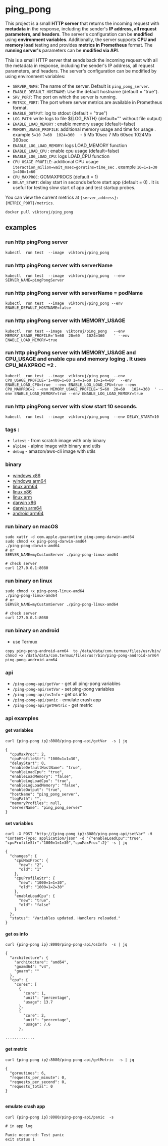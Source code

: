 # ping_pong

This project is a small **HTTP server** that returns the incoming request with **metadata** in the response, including the sender's **IP address, all request parameters, and headers**. The server's configuration can be **modified** using **environment variables**. Additionally, the server supports **CPU and memory load** testing and provides **metrics in Prometheus** format. The **running server's** parameters can be **modified via API**.




This is a small HTTP server that sends back the incoming request with all the metadata in response, including the
sender's IP address, all request parameters, and headers. The server's configuration can be modified by using
environment variables:

- `SERVER_NAME`: The name of the server. Default is `ping_pong_server`.
- `ENABLE_DEFAULT_HOSTNAME`: Use the default hostname (default = "true").
- `SRV_PORT`: The port on which the server is running.
- `METRIC_PORT`: The port where server metrics are available in Prometheus format.
- `ENABLE_OUTPUT`: log to stdout (default = "true")
- `LOG_PATH`: write logs to file ${LOG_PATH} (default=""  without file output)
- `ENABLE_LOAD_MEMORY` : enable memory usage (default=false)
- `MEMORY_USAGE_PROFILE`: additional memory usage and time for usage . example `5=10 7=60  1024=360  ` - 5 Mb 10sec 7 Mb
  60sec 1024Mb 360sec
- `ENABLE_LOG_LOAD_MEMORY`: logs LOAD_MEMORY function
- `ENABLE_LOAD_CPU` : enable cpu usage (default=false)
- `ENABLE_LOG_LOAD_CPU`: logs LOAD_CPU function
- `CPU_USAGE_PROFILE`: additional CPU usage `iteraction_milion=wait_msec=gorutins=time_sec` . example
  `10=1=1=30  1=400=1=60`
- `CPU_MAXPROC`: GOMAXPROCS (default = 1)
- `DELAY_START`: delay start in seconds before start app (default = 0) . It is useful for testing slow start of app and
  test startup probes.

You can view the current metrics at `{server_address}:{METRIC_PORT}/metrics`.

`docker pull viktoruj/ping_pong`

## examples

### run http pingPong server

```
kubectl  run test  --image  viktoruj/ping_pong
```

### run http pingPong server  with serverName

```
kubectl  run test  --image  viktoruj/ping_pong  --env SERVER_NAME=pingPongServer
```

### run http pingPong server  with serverName = podName

```
kubectl  run test  --image  viktoruj/ping_pong --env ENABLE_DEFAULT_HOSTNAME=false
```

### run http pingPong server  with MEMORY_USAGE

```
kubectl  run test --image  viktoruj/ping_pong   --env MEMORY_USAGE_PROFILE='5=60  20=60   1024=360    ' --env ENABLE_LOAD_MEMORY=true
```

### run http pingPong server  with MEMORY_USAGE and CPU_USAGE  and enable cpu and memory loging . It uses CPU_MAXPROC =2 .

```
kubectl  run test  --image  viktoruj/ping_pong  --env CPU_USAGE_PROFILE='1=400=1=60 1=4=1=60 10=1=4=60'  --env ENABLE_LOAD_CPU=true  --env ENABLE_LOG_LOAD_CPU=true --env CPU_MAXPROC=2 --env MEMORY_USAGE_PROFILE='5=60  20=60   1024=360  ' --env ENABLE_LOAD_MEMORY=true --env ENABLE_LOG_LOAD_MEMORY=true
```

### run http pingPong server  with slow start 10 seconds.

```
kubectl  run test  --image  viktoruj/ping_pong  --env DELAY_START=10
```

### tags :

- `latest` - from scratch image with only binary
- `alpine` - alpine image with binary and utils
- `debug` - amazon/aws-cli image with utils

### binary

- [windows x86](https://sre-platform.aws-guru.com/download/pingpong/ping-pong-windows-amd64.exe)
- [windows arm64](https://sre-platform.aws-guru.com/download/pingpong/ping-pong-windows-arm64.exe)
- [linux arm64](https://sre-platform.aws-guru.com/download/pingpong/ping-pong-linux-arm64)
- [linux x86](https://sre-platform.aws-guru.com/download/pingpong/ping-pong-linux-amd64)
- [linux arm](https://sre-platform.aws-guru.com/download/pingpong/ping-pong-linux-arm)
- [darwin x86](https://sre-platform.aws-guru.com/download/pingpong/ping-pong-darwin-amd64)
- [darwin arm64](https://sre-platform.aws-guru.com/download/pingpong/ping-pong-darwin-arm64)
- [android arm64](https://sre-platform.aws-guru.com/download/pingpong/ping-pong-android-arm64)

### run binary on macOS

``` 
sudo xattr -d com.apple.quarantine ping-pong-darwin-amd64
sudo chmod +x ping-pong-darwin-amd64
./ping-pong-darwin-amd64 
# or
SERVER_NAME=myCustomServer ./ping-pong-linux-amd64

# check server 
curl 127.0.0.1:8080

```

### run binary on linux

```
sudo chmod +x ping-pong-linux-amd64
./ping-pong-linux-amd64
# or
SERVER_NAME=myCustomServer ./ping-pong-linux-amd64

# check server 
curl 127.0.0.1:8080

```

### run binary on android

- use Termux

``` 
copy ping-pong-android-arm64  to /data/data/com.termux/files/usr/bin/
chmod +x /data/data/com.termux/files/usr/bin/ping-pong-android-arm64
ping-pong-android-arm64 
```

### api

- `/ping-pong-api/getVar` - get all ping-pong variables
- `/ping-pong-api/setVar` - set ping-pong variables
- `/ping-pong-api/osInfo` - get os info
- `/ping-pong-api/panic`  - emulate crash app
- `/ping-pong-api/getMetric` - get metric

### api examples


#### get variables

```
curl {ping-pong ip}:8080/ping-pong-api/getVar  -s | jq 
```
``` 
{
  "cpuMaxProc": 2,
  "cpuProfileStr": "1000=1=1=30",
  "delayStart": 0,
  "enableDefaultHostName": "true",
  "enableLoadCpu": "true",
  "enableLoadMemory": "false",
  "enableLogLoadCpu": "true",
  "enableLogLoadMemory": "false",
  "enableOutput": "true",
  "hostName": "ping_pong_server",
  "logPath": "",
  "memoryProfiles": null,
  "serverName": "ping_pong_server"
}

```

#### set variables

```
curl -X POST "http://{ping-pong ip}:8080/ping-pong-api/setVar" -H "Content-Type: application/json" -d '{"enableLoadCpu":"true", "cpuProfileStr":"1000=1=1=30","cpuMaxProc":2}' -s | jq
```

``` 
{
  "changes": {
    "cpuMaxProc": {
      "new": "2",
      "old": "1"
    },
    "cpuProfileStr": {
      "new": "1000=1=1=30",
      "old": "1000=1=2=30"
    },
    "enableLoadCpu": {
      "new": "true",
      "old": "false"
    }
  },
  "status": "Variables updated. Handlers reloaded."
}

```

#### get os info
```
curl {ping-pong ip}:8080/ping-pong-api/osInfo  -s | jq

```

```
{
  "architecture": {
    "architecture": "amd64",
    "goamd64": "v4",
    "goarm": ""
  },
  "cpu": {
    "cores": [
      {
        "core": 1,
        "unit": "percentage",
        "usage": 13.7
      },
      {
        "core": 2,
        "unit": "percentage",
        "usage": 7.6
      },

.............

```
#### get metric
```
curl {ping-pong ip}:8080/ping-pong-api/getMetric  -s | jq

```

```
{
  "goroutines": 6,
  "requests_per_minute": 0,
  "requests_per_second": 0,
  "requests_total": 0
}


```
#### emulate crash app
```
curl {ping-pong ip}:8080/ping-pong-api/panic  -s 

```

```
# in app log

Panic occurred: Test panic
exit status 1
 
```
